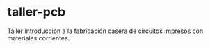 # taller-pcb
Taller introducción a la fabricación casera de circuitos impresos con materiales corrientes.
